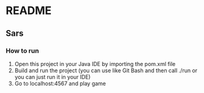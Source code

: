 # README

## Sars

### How to run

1. Open this project in your Java IDE by importing the pom.xml file
2. Build and run the project (you can use like Git Bash and then call ./run or you can just run it in your IDE)
3. Go to localhost:4567 and play game
